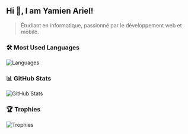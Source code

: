 ## Hi 👋, I am Yamien Ariel!
> Étudiant en informatique, passionné par le développement web et mobile.

### 🛠️ Most Used Languages
![Languages](https://github-readme-stats.vercel.app/api/top-langs/?username=ariel172&layout=compact&theme=radical)

### 📊 GitHub Stats
![GitHub Stats](https://github-readme-stats.vercel.app/api?username=ariel172&show_icons=true&theme=radical)

### 🏆 Trophies
![Trophies](https://github-profile-trophy.vercel.app/?username=ariel172&theme=radical)
